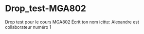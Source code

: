 # Drop_test-MGA802
Drop test pour le cours MGA802
Écrit ton nom icitte:
Alexandre 
est collaborateur numéro 1